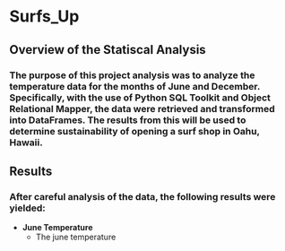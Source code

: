 # Surfs_Up 

## Overview of the Statiscal Analysis
### The purpose of this project analysis was to analyze the temperature data for the months of June and December. Specifically, with the use of Python SQL Toolkit and Object Relational Mapper, the data were retrieved and transformed into DataFrames. The results from this will be used to determine sustainability of opening a surf shop in Oahu, Hawaii. 

## Results
### After careful analysis of the data, the following results were yielded:
- **June Temperature**
    - The june temperature 
